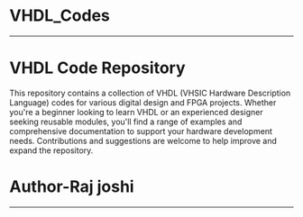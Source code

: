 # VHDL_Codes

---

# VHDL Code Repository

This repository contains a collection of VHDL (VHSIC Hardware Description Language) codes for various digital design and FPGA projects. Whether you're a beginner looking to learn VHDL or an experienced designer seeking reusable modules, you'll find a range of examples and comprehensive documentation to support your hardware development needs. Contributions and suggestions are welcome to help improve and expand the repository.
<br>
# Author-Raj  joshi

---

